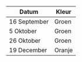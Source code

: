 #

| Datum | Kleur |
| - | - |
| 16 September | Groen |
| 5 Oktober | Groen |
| 26 Oktober | Groen |
| 19 December | Oranje |